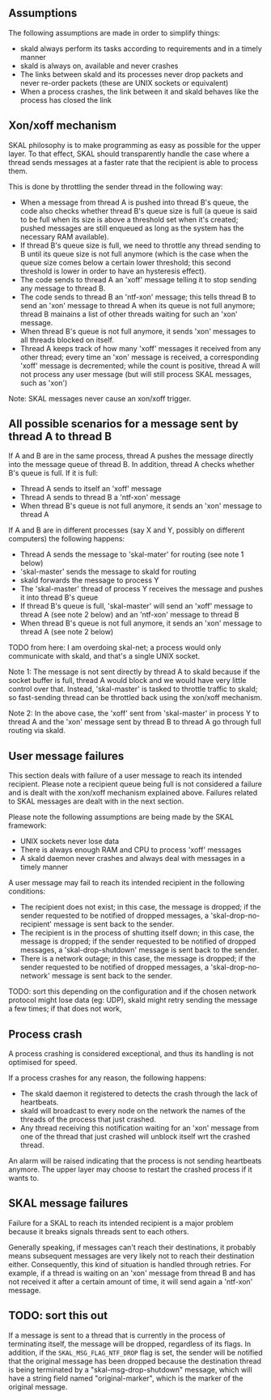 
Assumptions
-----------

The following assumptions are made in order to simplify things:
 - skald always perform its tasks according to requirements and in a
   timely manner
 - skald is always on, available and never crashes
 - The links between skald and its processes never drop packets and
   never re-order packets (these are UNIX sockets or equivalent)
 - When a process crashes, the link between it and skald behaves like
   the process has closed the link


Xon/xoff mechanism
------------------

SKAL philosophy is to make programming as easy as possible for the upper
layer. To that effect, SKAL should transparently handle the case where a
thread sends messages at a faster rate that the recipient is able to
process them.

This is done by throttling the sender thread in the following way:
 - When a message from thread A is pushed into thread B's queue, the
   code also checks whether thread B's queue size is full (a queue is
   said to be full when its size is above a threshold set when it's
   created; pushed messages are still enqueued as long as the system has
   the necessary RAM available).
 - If thread B's queue size is full, we need to throttle any thread
   sending to B until its queue size is not full anymore (which is the
   case when the queue size comes below a certain lower threshold; this
   second threshold is lower in order to have an hysteresis effect).
 - The code sends to thread A an 'xoff' message telling it to stop
   sending any message to thread B.
 - The code sends to thread B an 'ntf-xon' message; this tells thread B
   to send an 'xon' message to thread A when its queue is not full
   anymore; thread B mainains a list of other threads waiting for such
   an 'xon' message.
 - When thread B's queue is not full anymore, it sends 'xon' messages to
   all threads blocked on itself.
 - Thread A keeps track of how many 'xoff' messages it received from any
   other thread; every time an 'xon' message is received, a
   corresponding 'xoff' message is decremented; while the count is
   positive, thread A will not process any user message (but will still
   process SKAL messages, such as 'xon')

Note: SKAL messages never cause an xon/xoff trigger.


All possible scenarios for a message sent by thread A to thread B
-----------------------------------------------------------------

If A and B are in the same process, thread A pushes the message directly
into the message queue of thread B. In addition, thread A checks whether
B's queue is full. If it is full:
 - Thread A sends to itself an 'xoff' message
 - Thread A sends to thread B a 'ntf-xon' message
 - When thread B's queue is not full anymore, it sends an 'xon' message
   to thread A

If A and B are in different processes (say X and Y, possibly on
different computers) the following happens:
 - Thread A sends the message to 'skal-mater' for routing (see note 1
   below)
 - 'skal-master' sends the message to skald for routing
 - skald forwards the message to process Y
 - The 'skal-master' thread of process Y receives the message and pushes
   it into thread B's queue
 - If thread B's queue is full, 'skal-master' will send an 'xoff'
   message to thread A (see note 2 below) and an 'ntf-xon' message to
   thread B
 - When thread B's queue is not full anymore, it sends an 'xon' message
   to thread A (see note 2 below)

TODO from here: I am overdoing skal-net; a process would only
communicate with skald, and that's a single UNIX socket.

Note 1: The message is not sent directly by thread A to skald because if
the socket buffer is full, thread A would block and we would have very
little control over that. Instead, 'skal-master' is tasked to throttle
traffic to skald; so fast-sending thread can be throttled back using the
xon/xoff mechanism.

Note 2: In the above case, the 'xoff' sent from 'skal-master' in process Y to
thread A and the 'xon' message sent by thread B to thread A go through
full routing via skald.


User message failures
---------------------

This section deals with failure of a user message to reach its intended
recipient. Please note a recipient queue being full is not considered a
failure and is dealt with the xon/xoff mechanism explained above.
Failures related to SKAL messages are dealt with in the next section.

Please note the following assumptions are being made by the SKAL
framework:
 - UNIX sockets never lose data
 - There is always enough RAM and CPU to process 'xoff' messages
 - A skald daemon never crashes and always deal with messages in a
   timely manner

A user message may fail to reach its intended recipient in the following
conditions:
 - The recipient does not exist; in this case, the message is dropped;
   if the sender requested to be notified of dropped messages, a
   'skal-drop-no-recipient' message is sent back to the sender.
 - The recipient is in the process of shutting itself down; in this
   case, the message is dropped; if the sender requested to be notified
   of dropped messages, a 'skal-drop-shutdown' message is sent back to
   the sender.
 - There is a network outage; in this case, the message is dropped; if
   the sender requested to be notified of dropped messages, a
   'skal-drop-no-network' message is sent back to the sender.

TODO: sort this
depending on the configuration and if the
   chosen network protocol might lose data (eg: UDP), skald might retry
   sending the message a few times; if that does not work, 


Process crash
-------------

A process crashing is considered exceptional, and thus its handling is
not optimised for speed.

If a process crashes for any reason, the following happens:
 - The skald daemon it registered to detects the crash through the lack
   of heartbeats.
 - skald will broadcast to every node on the network the names of the
   threads of the process that just crashed.
 - Any thread receiving this notification waiting for an 'xon' message
   from one of the thread that just crashed will unblock itself wrt the
   crashed thread.

An alarm will be raised indicating that the process is not sending
heartbeats anymore. The upper layer may choose to restart the crashed
process if it wants to.


SKAL message failures
---------------------

Failure for a SKAL to reach its intended recipient is a major problem
because it breaks signals threads sent to each others.

Generally speaking, if messages can't reach their destinations, it
probably means subsequent messages are very likely not to reach their
destination either. Consequently, this kind of situation is handled
through retries. For example, if a thread is waiting on an 'xon' message
from thread B and has not received it after a certain amount of time, it
will send again a 'ntf-xon' message.


TODO: sort this out
-------------------

If a message is sent to a thread that is currently in the process of
terminating itself, the message will be dropped, regardless of its
flags. In addition, if the `SKAL_MSG_FLAG_NTF_DROP` flag is set, the
sender will be notified that the original message has been dropped
because the destination thread is being terminated by a
"skal-msg-drop-shutdown" message, which will have a string field named
"original-marker", which is the marker of the original message.

